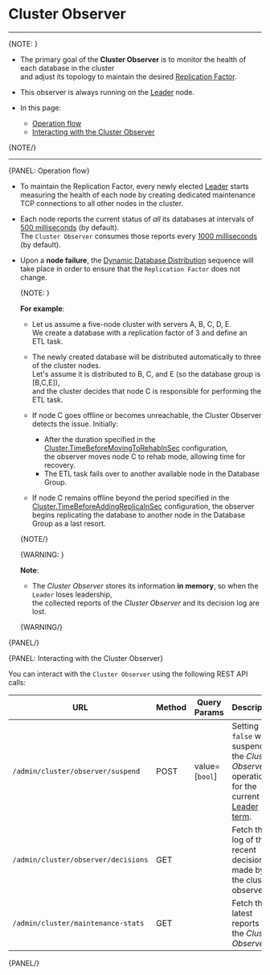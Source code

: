 # Cluster Observer
---

{NOTE: }
 
* The primary goal of the **Cluster Observer** is to monitor the health of each database in the cluster  
  and adjust its topology to maintain the desired [Replication Factor](../../../server/clustering/distribution/distributed-database#replication-factor).

* This observer is always running on the [Leader](../../../server/clustering/rachis/cluster-topology#leader) node.

* In this page:
  * [Operation flow](../../../server/clustering/distribution/cluster-observer#operation-flow)
  * [Interacting with the Cluster Observer](../../../server/clustering/distribution/cluster-observer#interacting-with-the-cluster-observer)

{NOTE/}

---

{PANEL: Operation flow}

* To maintain the Replication Factor, every newly elected [Leader](../../../server/clustering/rachis/cluster-topology#leader) starts measuring the health of each node 
  by creating dedicated maintenance TCP connections to all other nodes in the cluster.  

* Each node reports the current status of _all_  its databases at intervals of [500 milliseconds](../../../server/configuration/cluster-configuration#cluster.workersampleperiodinms) (by default).  
  The `Cluster Observer` consumes those reports every [1000 milliseconds](../../../server/configuration/cluster-configuration#cluster.supervisorsampleperiodinms) (by default).  

* Upon a **node failure**, the [Dynamic Database Distribution](../../../server/clustering/distribution/distributed-database#dynamic-database-distribution) sequence
  will take place in order to ensure that the `Replication Factor` does not change.  

    {NOTE: }
    
    **For example**:  
    
    * Let us assume a five-node cluster with servers A, B, C, D, E.  
      We create a database with a replication factor of 3 and define an ETL task.
    
    * The newly created database will be distributed automatically to three of the cluster nodes.  
      Let's assume it is distributed to B, C, and E (so the database group is [B,C,E]),  
      and the cluster decides that node C is responsible for performing the ETL task.
 
    * If node C goes offline or becomes unreachable, the Cluster Observer detects the issue.
      Initially:
      * After the duration specified in the [Cluster.TimeBeforeMovingToRehabInSec](../../../server/configuration/cluster-configuration#cluster.timebeforemovingtorehabinsec) configuration,  
        the observer moves node C to rehab mode, allowing time for recovery.
      * The ETL task fails over to another available node in the Database Group.
   
    * If node C remains offline beyond the period specified in the [Cluster.TimeBeforeAddingReplicaInSec](../../../server/configuration/cluster-configuration#cluster.timebeforeaddingreplicainsec) configuration,
      the observer begins replicating the database to another node in the Database Group as a last resort.
    
    {NOTE/}

    {WARNING: }

    **Note**:  

    * The _Cluster Observer_ stores its information **in memory**, so when the `Leader` loses leadership,  
      the collected reports of the _Cluster Observer_ and its decision log are lost.

    {WARNING/}

{PANEL/}

{PANEL: Interacting with the Cluster Observer}

You can interact with the `Cluster Observer` using the following REST API calls:  

| URL                                 | Method  | Query Params   | Description                                                                                                                                                          |
|-------------------------------------|---------|----------------|----------------------------------------------------------------------------------------------------------------------------------------------------------------------|
| `/admin/cluster/observer/suspend`   | POST    | value=[`bool`] | Setting `false` will suspend the _Cluster Observer_ operation for the current [Leader term](../../../studio/cluster/cluster-view#cluster-nodes-states-&-types-flow). |
| `/admin/cluster/observer/decisions` | GET     |                | Fetch the log of the recent decisions made by the cluster observer.                                                                                                  |
| `/admin/cluster/maintenance-stats`  | GET     |                | Fetch the latest reports of the _Cluster Observer_                                                                                                                   |

{PANEL/}
